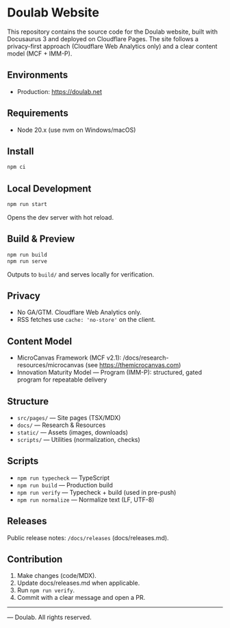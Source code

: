 # Doulab Website

This repository contains the source code for the Doulab website, built with Docusaurus 3 and deployed on Cloudflare Pages. The site follows a privacy-first approach (Cloudflare Web Analytics only) and a clear content model (MCF + IMM-P).

## Environments
- Production: https://doulab.net

## Requirements
- Node 20.x (use nvm on Windows/macOS)

## Install
```bash
npm ci
```

## Local Development
```bash
npm run start
```
Opens the dev server with hot reload.

## Build & Preview
```bash
npm run build
npm run serve
```
Outputs to `build/` and serves locally for verification.

## Privacy
- No GA/GTM. Cloudflare Web Analytics only.
- RSS fetches use `cache: 'no-store'` on the client.

## Content Model
- MicroCanvas Framework (MCF v2.1): /docs/research-resources/microcanvas (see https://themicrocanvas.com)
- Innovation Maturity Model — Program (IMM-P): structured, gated program for repeatable delivery

## Structure
- `src/pages/` — Site pages (TSX/MDX)
- `docs/` — Research & Resources
- `static/` — Assets (images, downloads)
- `scripts/` — Utilities (normalization, checks)

## Scripts
- `npm run typecheck` — TypeScript
- `npm run build` — Production build
- `npm run verify` — Typecheck + build (used in pre-push)
- `npm run normalize` — Normalize text (LF, UTF-8)

## Releases
Public release notes: `/docs/releases` (docs/releases.md).

## Contribution
1) Make changes (code/MDX).  
2) Update docs/releases.md when applicable.  
3) Run `npm run verify`.  
4) Commit with a clear message and open a PR.

---
— Doulab. All rights reserved.
